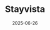 ---  
layout: startup_page  
title: "Stayvista"  
id: "stayvista.com"  
permalink: "/stayvistastayvista.com06262025/"  
website: "https://www.stayvista.com/"  
funding_round: ""  
funding_amount: "₹40Cr"  
investors: "JSW Ventures, DSG Consumer Partners, Capri Global Family Office"  
about: "Stayvista operates a villa rental platform with 1,000 properties across 85 locations, serving over 10 lakh customers. It aims to be India's largest villa hospitality brand and a leading platform for alternative accommodations."  
markets: "Hospitality"  
hq: "Mumbai, Maharashtra, India"  
founded_year: "2015"  
linkedin: "https://www.linkedin.com/company/stay-vista"  
twitter: ""  
instagram: ""  
facebook: ""  
crunchbase: "https://www.crunchbase.com/organization/vista-rooms"  
pitchbook: ""  

date_display: "26-Jun-2025"  
date: "2025-06-26"

# SEO Optimization  
meta_title: "Stayvista -  Funding (₹40Cr)"  
meta_description: "Stayvista, Stayvista operates a villa rental platform with 1,000 properties across 85 locations, serving over 10 lakh customers. It aims to be India's largest vi..."  
meta_keywords: "Stayvista, Hospitality,  funding"  
canonical_url: "https://startup.projectstartups.com/stayvistastayvista.com06262025/"  
---
